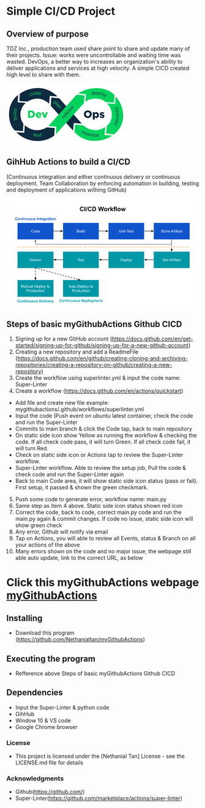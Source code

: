 # Simple CI/CD Project

## Overview of purpose
TDZ Inc., production team used share point to share and update many of their projects. Issue:  works were uncontrollable and waiting time was wasted. DevOps, a better way to increases an organization's ability to deliver applications and services at high velocity. A simple CICD created high level to share with them.

![devOps](devOps.png)

## GihHub Actions to build a CI/CD 
(Continuous integration and either continuous delivery or continuous deployment. Team Collaboration by enforcing automation in building, testing and deployment of applications withing GitHub)

![CI_CD_worflow](CI_CD_worflow.png)

## Steps of basic myGithubActions Github CICD
1. Signing up for a new GitHub account (https://docs.github.com/en/get-started/signing-up-for-github/signing-up-for-a-new-github-account)
2. Creating a new repository and add a ReadmeFile (https://docs.github.com/en/github/creating-cloning-and-archiving-repositories/creating-a-repository-on-github/creating-a-new-repository)
3. Create the workflow using superlinter.yml & input the code name: Super-Linter
4. Create a workflow (https://docs.github.com/en/actions/quickstart)
* Add file and create new file example: mygithubactions/.github/workflows/superlinter.yml
* Input the code (Push event on ubuntu latest container, check the code and run the Super-Linter
* Commits to main branch & click the Code tap, back to main repository
* On static side icon show Yellow as running the workflow & checking the code. If all check code pass, it will turn Green. If all check code fail, it will turn Red. 
* Check on static side icon or Actions tap to review the Super-Linter workflow. 
* Super-Linter workflow. Able to review the setup job, Pull the code & check code and run the Super-Linter again
* Back to main Code area, it will show static side icon status (pass or fail). First setup, it passed & shown the green checkmark.
5. Push some code to generate error, workflow name: main.py
6. Same step as item 4 above. Static side icon status shown red icon
7. Correct the code, back to code, correct main.py code and run the main.py again & commit changes. If code no issue, static side icon will show green check 
8. Any error, Github will notify via email 
9. Tap on Actions, you will able to review all Events, status & Branch on all your actions of the above
10. Many errors shown on the code and no major issue, the webpage still able auto update, link to the correct URL, as below


# Click this myGithubActions webpage [myGithubActions](https://nethanialtan.github.io/myGithubActions/)

## Installing
* Download this program (https://github.com/Nethanialtan/myGithubActions)

## Executing the program
* Refference above Steps of basic myGithubActions Github CICD 

## Dependencies
* Input the Super-Linter & python code
* GihHub
* Window 10 & VS code
* Google Chrome browser

### License
* This project is licensed under the [Nethanial Tan] License - see the LICENSE.md file for details

### Acknowledgments
* Github(https://github.com/)
* Super-Linter(https://github.com/marketplace/actions/super-linter)










 
 
 





